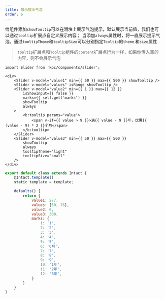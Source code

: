 ```yaml
---
title: 展示提示气泡
order: 6
---
```


给组件添加`showTooltip`可以在滑块上展示气泡提示，默认展示当前值，我们也可以通过`tooltip`扩展点自定义展示内容；
当添加`always`属性时，将一直展示提示气泡。通过`tooltipTheme`和`tooltipSize`可以分别指定`Tooltip`的`theme`
和`size`属性

> `tooltip`扩展点和`Tooltip`组件的`content`扩展点行为一样，如果你传入空的内容，则不会展示气泡

```vdt
import Slider from 'kpc/components/slider';

<div>
    <Slider v-model="value1" min={{ 50 }} max={{ 500 }} showTooltip />
    <Slider v-model="values" isRange showTooltip />
    <Slider v-model="value2" min={{ 1 }} max={{ 12 }}
        isShowInput={{ false }}
        marks={{ self.get('marks') }}
        showTooltip
        always
    >
        <b:tooltip params="value">
            <span v-if={{ value > 9 }}>满{{ value - 9 }}年，优惠{{ (value - 9) * 2 }}个月</span>
        </b:tooltip>
    </Slider>
    <Slider v-model="value3" min={{ 50 }} max={{ 500 }}
        showTooltip
        always
        tooltipTheme="light"
        tooltipSize="small"
    />
</div>
```

```js
export default class extends Intact {
    @Intact.template()
    static template = template;

    defaults() {
        return {
            value1: 277,
            values: [50, 76],
            value2: 6,
            value3: 300,
            marks: {
                1: '1',
                2: '2',
                3: '3',
                4: '4',
                5: '5',
                6: '6月',
                7: '7',
                8: '8',
                9: '9',
                10: '1年',
                11: '2年',
                12: '3年',
            }
        }
    }
}
```


